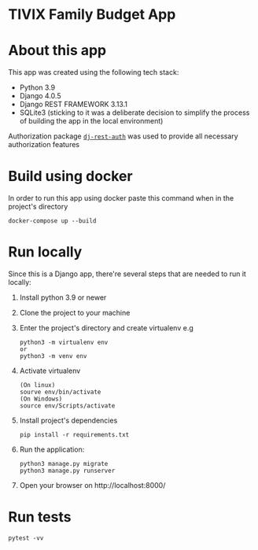 # TIVIX Family Budget App

# About this app

This app was created using the following tech stack:

* Python 3.9
* Django 4.0.5
* Django REST FRAMEWORK 3.13.1
* SQLite3 (sticking to it was a deliberate decision to simplify the process of building the app in the local environment)

Authorization package [`dj-rest-auth`](https://dj-rest-auth.readthedocs.io/en/latest/) was used to provide all necessary authorization features

# Build using docker
In order to run this app using docker paste this command when in the project's directory
```
docker-compose up --build
```

# Run locally

Since this is a Django app, there're several steps that are needed to run it locally:

1. Install python 3.9 or newer
2. Clone the project to your machine
3. Enter the project's directory and create virtualenv e.g
   ```
   python3 -m virtualenv env
   or
   python3 -m venv env
   ```
4. Activate virtualenv
   
   ```
   (On linux)
   sourve env/bin/activate
   (On Windows)
   source env/Scripts/activate
   ```
5. Install project's dependencies
   ```
   pip install -r requirements.txt
   ```
6. Run the application:
   ```
   python3 manage.py migrate
   python3 manage.py runserver
   ```
7. Open your browser on http://localhost:8000/

# Run tests

```
pytest -vv
```
